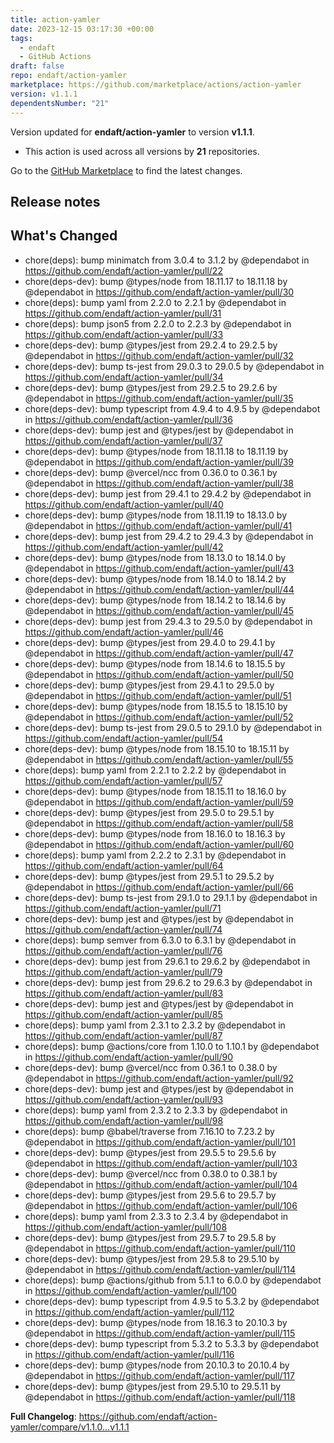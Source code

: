 ```yaml
---
title: action-yamler
date: 2023-12-15 03:17:30 +00:00
tags:
  - endaft
  - GitHub Actions
draft: false
repo: endaft/action-yamler
marketplace: https://github.com/marketplace/actions/action-yamler
version: v1.1.1
dependentsNumber: "21"
---
```



Version updated for **endaft/action-yamler** to version **v1.1.1**.
- This action is used across all versions by **21** repositories.

Go to the [GitHub Marketplace](https://github.com/marketplace/actions/action-yamler) to find the latest changes.

## Release notes

## What's Changed
* chore(deps): bump minimatch from 3.0.4 to 3.1.2 by @dependabot in https://github.com/endaft/action-yamler/pull/22
* chore(deps-dev): bump @types/node from 18.11.17 to 18.11.18 by @dependabot in https://github.com/endaft/action-yamler/pull/30
* chore(deps): bump yaml from 2.2.0 to 2.2.1 by @dependabot in https://github.com/endaft/action-yamler/pull/31
* chore(deps): bump json5 from 2.2.0 to 2.2.3 by @dependabot in https://github.com/endaft/action-yamler/pull/33
* chore(deps-dev): bump @types/jest from 29.2.4 to 29.2.5 by @dependabot in https://github.com/endaft/action-yamler/pull/32
* chore(deps-dev): bump ts-jest from 29.0.3 to 29.0.5 by @dependabot in https://github.com/endaft/action-yamler/pull/34
* chore(deps-dev): bump @types/jest from 29.2.5 to 29.2.6 by @dependabot in https://github.com/endaft/action-yamler/pull/35
* chore(deps-dev): bump typescript from 4.9.4 to 4.9.5 by @dependabot in https://github.com/endaft/action-yamler/pull/36
* chore(deps-dev): bump jest and @types/jest by @dependabot in https://github.com/endaft/action-yamler/pull/37
* chore(deps-dev): bump @types/node from 18.11.18 to 18.11.19 by @dependabot in https://github.com/endaft/action-yamler/pull/39
* chore(deps-dev): bump @vercel/ncc from 0.36.0 to 0.36.1 by @dependabot in https://github.com/endaft/action-yamler/pull/38
* chore(deps-dev): bump jest from 29.4.1 to 29.4.2 by @dependabot in https://github.com/endaft/action-yamler/pull/40
* chore(deps-dev): bump @types/node from 18.11.19 to 18.13.0 by @dependabot in https://github.com/endaft/action-yamler/pull/41
* chore(deps-dev): bump jest from 29.4.2 to 29.4.3 by @dependabot in https://github.com/endaft/action-yamler/pull/42
* chore(deps-dev): bump @types/node from 18.13.0 to 18.14.0 by @dependabot in https://github.com/endaft/action-yamler/pull/43
* chore(deps-dev): bump @types/node from 18.14.0 to 18.14.2 by @dependabot in https://github.com/endaft/action-yamler/pull/44
* chore(deps-dev): bump @types/node from 18.14.2 to 18.14.6 by @dependabot in https://github.com/endaft/action-yamler/pull/45
* chore(deps-dev): bump jest from 29.4.3 to 29.5.0 by @dependabot in https://github.com/endaft/action-yamler/pull/46
* chore(deps-dev): bump @types/jest from 29.4.0 to 29.4.1 by @dependabot in https://github.com/endaft/action-yamler/pull/47
* chore(deps-dev): bump @types/node from 18.14.6 to 18.15.5 by @dependabot in https://github.com/endaft/action-yamler/pull/50
* chore(deps-dev): bump @types/jest from 29.4.1 to 29.5.0 by @dependabot in https://github.com/endaft/action-yamler/pull/51
* chore(deps-dev): bump @types/node from 18.15.5 to 18.15.10 by @dependabot in https://github.com/endaft/action-yamler/pull/52
* chore(deps-dev): bump ts-jest from 29.0.5 to 29.1.0 by @dependabot in https://github.com/endaft/action-yamler/pull/54
* chore(deps-dev): bump @types/node from 18.15.10 to 18.15.11 by @dependabot in https://github.com/endaft/action-yamler/pull/55
* chore(deps): bump yaml from 2.2.1 to 2.2.2 by @dependabot in https://github.com/endaft/action-yamler/pull/57
* chore(deps-dev): bump @types/node from 18.15.11 to 18.16.0 by @dependabot in https://github.com/endaft/action-yamler/pull/59
* chore(deps-dev): bump @types/jest from 29.5.0 to 29.5.1 by @dependabot in https://github.com/endaft/action-yamler/pull/58
* chore(deps-dev): bump @types/node from 18.16.0 to 18.16.3 by @dependabot in https://github.com/endaft/action-yamler/pull/60
* chore(deps): bump yaml from 2.2.2 to 2.3.1 by @dependabot in https://github.com/endaft/action-yamler/pull/64
* chore(deps-dev): bump @types/jest from 29.5.1 to 29.5.2 by @dependabot in https://github.com/endaft/action-yamler/pull/66
* chore(deps-dev): bump ts-jest from 29.1.0 to 29.1.1 by @dependabot in https://github.com/endaft/action-yamler/pull/71
* chore(deps-dev): bump jest and @types/jest by @dependabot in https://github.com/endaft/action-yamler/pull/74
* chore(deps): bump semver from 6.3.0 to 6.3.1 by @dependabot in https://github.com/endaft/action-yamler/pull/76
* chore(deps-dev): bump jest from 29.6.1 to 29.6.2 by @dependabot in https://github.com/endaft/action-yamler/pull/79
* chore(deps-dev): bump jest from 29.6.2 to 29.6.3 by @dependabot in https://github.com/endaft/action-yamler/pull/83
* chore(deps-dev): bump jest and @types/jest by @dependabot in https://github.com/endaft/action-yamler/pull/85
* chore(deps): bump yaml from 2.3.1 to 2.3.2 by @dependabot in https://github.com/endaft/action-yamler/pull/87
* chore(deps): bump @actions/core from 1.10.0 to 1.10.1 by @dependabot in https://github.com/endaft/action-yamler/pull/90
* chore(deps-dev): bump @vercel/ncc from 0.36.1 to 0.38.0 by @dependabot in https://github.com/endaft/action-yamler/pull/92
* chore(deps-dev): bump jest and @types/jest by @dependabot in https://github.com/endaft/action-yamler/pull/93
* chore(deps): bump yaml from 2.3.2 to 2.3.3 by @dependabot in https://github.com/endaft/action-yamler/pull/98
* chore(deps): bump @babel/traverse from 7.16.10 to 7.23.2 by @dependabot in https://github.com/endaft/action-yamler/pull/101
* chore(deps-dev): bump @types/jest from 29.5.5 to 29.5.6 by @dependabot in https://github.com/endaft/action-yamler/pull/103
* chore(deps-dev): bump @vercel/ncc from 0.38.0 to 0.38.1 by @dependabot in https://github.com/endaft/action-yamler/pull/104
* chore(deps-dev): bump @types/jest from 29.5.6 to 29.5.7 by @dependabot in https://github.com/endaft/action-yamler/pull/106
* chore(deps): bump yaml from 2.3.3 to 2.3.4 by @dependabot in https://github.com/endaft/action-yamler/pull/108
* chore(deps-dev): bump @types/jest from 29.5.7 to 29.5.8 by @dependabot in https://github.com/endaft/action-yamler/pull/110
* chore(deps-dev): bump @types/jest from 29.5.8 to 29.5.10 by @dependabot in https://github.com/endaft/action-yamler/pull/114
* chore(deps): bump @actions/github from 5.1.1 to 6.0.0 by @dependabot in https://github.com/endaft/action-yamler/pull/100
* chore(deps-dev): bump typescript from 4.9.5 to 5.3.2 by @dependabot in https://github.com/endaft/action-yamler/pull/112
* chore(deps-dev): bump @types/node from 18.16.3 to 20.10.3 by @dependabot in https://github.com/endaft/action-yamler/pull/115
* chore(deps-dev): bump typescript from 5.3.2 to 5.3.3 by @dependabot in https://github.com/endaft/action-yamler/pull/116
* chore(deps-dev): bump @types/node from 20.10.3 to 20.10.4 by @dependabot in https://github.com/endaft/action-yamler/pull/117
* chore(deps-dev): bump @types/jest from 29.5.10 to 29.5.11 by @dependabot in https://github.com/endaft/action-yamler/pull/118


**Full Changelog**: https://github.com/endaft/action-yamler/compare/v1.1.0...v1.1.1

